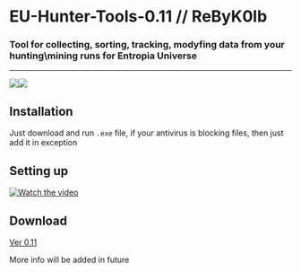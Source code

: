 # EU-Hunter-Tools-0.11 // ReByK0lb
### Tool for collecting, sorting, tracking, modyfing data from your hunting\mining runs for Entropia Universe
____
![](https://img.shields.io/badge/version-v0.11.0-blue)![](https://img.shields.io/badge/.NET-4.8%2B-green)
## Installation
Just download and run `.exe` file, if your antivirus is blocking files, then just add it in 
exception
## Setting up

[![Watch the video](https://i9.ytimg.com/vi/1PeHOQT-Rs0/mqdefault.jpg?v=6288a3a4&sqp=CMj4ppQG&rs=AOn4CLDvQZZ7HzFtQFxa_Vw7U9NiaDvdkw)](https://www.youtube.com/watch?v=1PeHOQT-Rs0, "Click to watch YouTube video")

## Download
[Ver 0.11](https://github.com/EUHunterTools/EU-Hunter-Tools-0.11/archive/refs/heads/main.zip)

More info will be added in future

